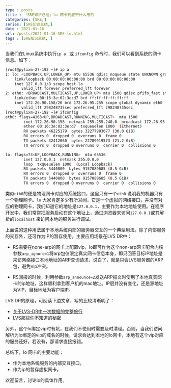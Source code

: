 ```yaml
---
type : posts
title : 「SRE知识总结」lo 网卡到底干什么用的
categories: [SRE,]
series: [SRE知识总结,] 
date : 2021-01-16
url: /posts/2021-01-16-SRE-lo.html 
tags : [SRE知识总结, ]
---
```



当我们在Linux系统中执行`ip a ` 或 `ifconfig` 命令时，我们可以看到系统的网卡信息。如下：

```bash
[root@pylixm-27-192 ~]# ip a
1: lo: <LOOPBACK,UP,LOWER_UP> mtu 65536 qdisc noqueue state UNKNOWN group default qlen 1000
    link/loopback 00:00:00:00:00:00 brd 00:00:00:00:00:00
    inet 127.0.0.1/8 scope host lo
       valid_lft forever preferred_lft forever
2: eth0: <BROADCAST,MULTICAST,UP,LOWER_UP> mtu 1500 qdisc pfifo_fast state UP group default qlen 1000
    link/ether 00:16:3e:02:3e:d7 brd ff:ff:ff:ff:ff:ff
    inet 172.26.90.158/20 brd 172.26.95.255 scope global dynamic eth0
       valid_lft 298248735sec preferred_lft 298248735sec
[root@pylixm-27-192 ~]# ifconfig
eth0: flags=4163<UP,BROADCAST,RUNNING,MULTICAST>  mtu 1500
        inet 172.26.90.158  netmask 255.255.240.0  broadcast 172.26.95.255
        ether 00:16:3e:02:3e:d7  txqueuelen 1000  (Ethernet)
        RX packets 46225179  bytes 32277903077 (30.0 GiB)
        RX errors 0  dropped 0  overruns 0  frame 0
        TX packets 32412060  bytes 22789919573 (21.2 GiB)
        TX errors 0  dropped 0 overruns 0  carrier 0  collisions 0

lo: flags=73<UP,LOOPBACK,RUNNING>  mtu 65536
        inet 127.0.0.1  netmask 255.0.0.0
        loop  txqueuelen 1000  (Local Loopback)
        RX packets 5440800  bytes 9157089685 (8.5 GiB)
        RX errors 0  dropped 0  overruns 0  frame 0
        TX packets 5440800  bytes 9157089685 (8.5 GiB)
        TX errors 0  dropped 0 overruns 0  carrier 0  collisions 0
```

类似`eth0`的便是物理网卡对应的系统接口，这里只有一个`eth0` 说明我的机器只有一个物理网卡。`lo` 大家肯定多少有所耳闻，它是一个虚拟的网络接口，并没有对应的物理网卡，我们知道它的地址是`127.0.0.1`，主要作为本地地址使用。在程序开发中，我们常常把服务启动在这个地址上，通过浏览器来访问`127.0.0.1`或其解析的`localhost` 来访问本地的服务进行调试。 

上面说的这种用法属于本地系统内部的服务器交互的一个典型用法。除了内部服务的交互外，还可作为IP的暂存使用。主要应用场景在LVS DR中：

- RS需要在none-arp的网卡上配置vip，lo即可作为这个non-arp网卡配合内核参数`arp_ignore=1`将arp包仅限定真实网卡信息本身，即只回答目标IP地址是来访网络接口本地地址的ARP查询请求，说白了，就是只会LVS服务器的ARP包，避免vip冲突。 

- RS回报的时候，利用参数`arp_announce=2`发送ARP报文时使用了本地真实网卡的ip地址，这样顺利拿到客户机的mac地址。IP层并没有变化，还是源地址为VIP，目标地址为客户端IP。


LVS DR的原理，可阅读下边文章，写的比较清晰明了：

- [关于LVS-DR中一次数据的完整旅行](https://my.oschina.net/u/2487485/blog/780346)
- [LVS那些你不知道的秘密](http://dockone.io/article/10052) 

另外，这个lo绑定vip时有坑，在我们不使用时需要及时清理。否则，当我们访问解析为lo绑定的vip的域名的时候，请求会达到本地的lo网卡，本地有这个vip对应的服务还好，若没有，那请求直接报错。

总结下，lo 网卡的主要功能：

- 作为本地系统服务的内部交互接口。
- 作为ip的暂存虚拟网卡。

欢迎留言，讨论lo的具体作用。